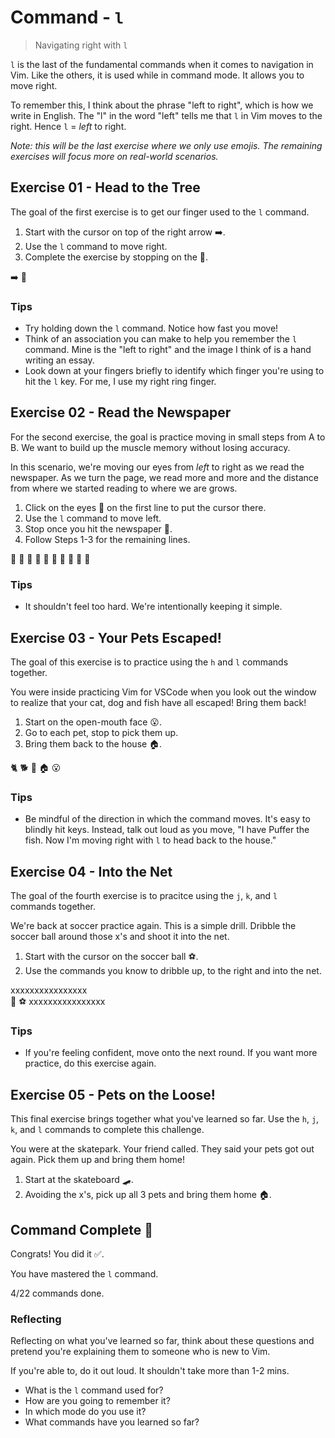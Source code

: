 # Command - `l`

> Navigating right with `l`

`l` is the last of the fundamental commands when it comes to navigation in Vim. Like the others, it is used while in command mode.
It allows you to move right.

To remember this, I think about the phrase "left to right", which is how we write in English. The "l" in the word "left" tells me that `l` in Vim moves to the right. Hence `l` = *left* to right.

*Note: this will be the last exercise where we only use emojis. The remaining exercises will focus more on real-world scenarios.*

## Exercise 01  - Head to the Tree

The goal of the first exercise is to get our finger used to the `l` command.

1. Start with the cursor on top of the right arrow ➡️.
2. Use the `l` command to move right.
3. Complete the exercise by stopping on the 🌲.

<!-- Text for exercise starts -->

➡️                             🌲

<!-- Text for exercise ends -->

### Tips

- Try holding down the `l` command. Notice how fast you move!
- Think of an association you can make to help you remember the `l` command. Mine is the "left to right" and the image I think of is a hand writing an essay.
- Look down at your fingers briefly to identify which finger you're using to hit the `l` key. For me, I use my right ring finger.

## Exercise 02 - Read the Newspaper

For the second exercise, the goal is practice moving in small steps from A to B. We want to build up the muscle memory without losing accuracy.

In this scenario, we're moving our eyes from *left* to right as we read the newspaper. As we turn the page, we read more and more and the distance from where we started reading to where we are grows.

1. Click on the eyes 👀 on the first line to put the cursor there.
2. Use the `l` command to move left.
3. Stop once you hit the newspaper 📰.
4. Follow Steps 1-3 for the remaining lines.

<!-- Text for exercise starts -->

👀  📰
👀   📰
👀    📰
👀     📰
👀      📰

<!-- Text for exercise ends -->

### Tips

- It shouldn't feel too hard. We're intentionally keeping it simple.

## Exercise 03  - Your Pets Escaped!

The goal of this exercise is to practice using the `h` and `l` commands together.

You were inside practicing Vim for VSCode when you look out the window to realize that your cat, dog and fish have all escaped! Bring them back!

1. Start on the open-mouth face 😮.
2. Go to each pet, stop to pick them up.
3. Bring them back to the house 🏠.

<!-- Text for exercise starts -->

🐈 🐕 🐠 🏠 😮

<!-- Text for exercise ends -->

### Tips

- Be mindful of the direction in which the command moves. It's easy to blindly hit keys. Instead, talk out loud as you move, "I have Puffer the fish. Now I'm moving right with `l` to head back to the house."

## Exercise 04 - Into the Net

The goal of the fourth exercise is to pracitce using the `j`, `k`, and `l` commands together.

We're back at soccer practice again. This is a simple drill. Dribble the soccer ball around those x's and shoot it into the net.

1. Start with the cursor on the soccer ball ⚽.
2. Use the commands you know to dribble up, to the right and into the net.

<!-- Text for exercise starts -->

xxxxxxxxxxxxxxxx  
                   🥅
⚽ xxxxxxxxxxxxxxxx

<!-- Text for exercise ends -->

### Tips

- If you're feeling confident, move onto the next round. If you want more practice, do this exercise again.

## Exercise 05 - Pets on the Loose!

This final exercise brings together what you've learned so far. Use the `h`, `j`, `k`, and `l` commands to complete this challenge.

You were at the skatepark. Your friend called. They said your pets got out again. Pick them up and bring them home!

1. Start at the skateboard 🛹.
2. Avoiding the x's, pick up all 3 pets and bring them home 🏠.

<!-- Text for exercise starts

🛹
         🐕
                🌳
   🐈   x
 xxxxx  x
   🐠   xxxxx
                🏠

Text for exercise ends -->

## Command Complete 🎉

Congrats! You did it ✅.

You have mastered the `l` command.

4/22 commands done.

### Reflecting

Reflecting on what you've learned so far, think about these questions and pretend you're explaining them to someone who is new to Vim.

If you're able to, do it out loud. It shouldn't take more than 1-2 mins.

- What is the `l` command used for?
- How are you going to remember it?
- In which mode do you use it?
- What commands have you learned so far?